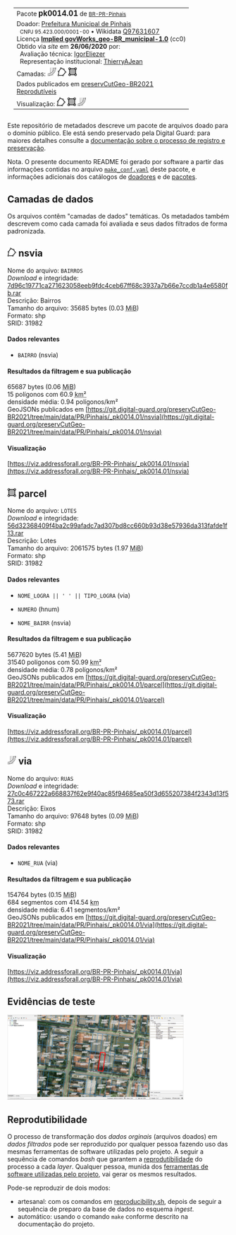 <aside>
<table align="right" style="padding: 1em">
<tr><td>Pacote <big><b>pk0014.01</b></big> de <small><a target="_afacodes" title="Jurisdição" href="https://afa.codes/BR-PR-Pinhais">BR-PR-Pinhais</a></small>
</td></tr>
<tr><td>
Doador: <a rel="external" target="_doador" href="https://pinhais.atende.net/">Prefeitura Municipal de Pinhais</a>
<br/>&nbsp; <small>CNPJ 95.423.000/0001-00</small> • Wikidata <a rel="external" target="_doador" title="link descritor Wikidata do doador" href="https://www.wikidata.org/wiki/Q97631607">Q97631607</a></small><br/>
Licença <a rel="external" target="_doador" href="https://git.digital-guard.org/licenses/blob/master/reports/implied-govWorks_geo-BR_municipal-v1.md"><b>Implied govWorks_geo-BR_municipal-1.0</b></a> (cc0)<br/>
Obtido via <i>site</i> em <b>26/06/2020</b> por:
<br/>&nbsp; Avaliação técnica: <a rel="external" target="_gitPerson" title="usuário Git" href="https://github.com/IgorEliezer">IgorEliezer</a>
<br/>&nbsp; Representação institucional: <a rel="external" target="_gitPerson" title="usuário Git" href="https://github.com/ThierryAJean">ThierryAJean</a><br/>
</td></tr>
<tr><td>Camadas: <a title="via" href="#-via"><img src="https://raw.githubusercontent.com/digital-guard/preserv/main/docs/assets/layerIcon-via.png" alt="via" width="20"/></a> <a title="nsvia" href="#-nsvia"><img src="https://raw.githubusercontent.com/digital-guard/preserv/main/docs/assets/layerIcon-nsvia.png" alt="nsvia" width="20"/></a> <a title="parcel" href="#-parcel"><img src="https://raw.githubusercontent.com/digital-guard/preserv/main/docs/assets/layerIcon-parcel.png" alt="parcel" width="20"/></a> </td></tr>
<tr><td>Dados publicados em <a href="https://git.digital-guard.org/preservCutGeo-BR2021/tree/main/data/PR/Pinhais/_pk0014.01">preservCutGeo-BR2021</a><br/><a href="#reprodutibilidade">Reprodutíveis</a></td></tr>
<tr><td>Visualização: <a title="nsvia" href="https://viz.addressforall.org/BR-PR-Pinhais/_pk0014.01/nsvia"><img src="https://raw.githubusercontent.com/digital-guard/preserv/main/docs/assets/layerIcon-nsvia.png" alt="nsvia" width="20"/></a> <a title="parcel" href="https://viz.addressforall.org/BR-PR-Pinhais/_pk0014.01/parcel"><img src="https://raw.githubusercontent.com/digital-guard/preserv/main/docs/assets/layerIcon-parcel.png" alt="parcel" width="20"/></a> <a title="via" href="https://viz.addressforall.org/BR-PR-Pinhais/_pk0014.01/via"><img src="https://raw.githubusercontent.com/digital-guard/preserv/main/docs/assets/layerIcon-via.png" alt="via" width="20"/></a> </td></tr>
</table>
</aside>

<section>

Este repositório de metadados descreve um pacote de arquivos doado para o domínio público. Ele está sendo preservado pela Digital Guard: para maiores detalhes consulte a [documentação sobre o processo de registro e preservação](https://wiki.addressforall.org/doc/Documentação_Digital-guard).

Nota. O presente documento README foi gerado por software a partir das informações contidas no arquivo [`make_conf.yaml`](https://git.digital-guard.org/preserv-BR/blob/main/data/PR/Pinhais/_pk0014.01/make_conf.yaml) deste pacote, e informações adicionais dos catálogos de [doadores](https://git.digital-guard.org/preserv-BR/blob/main/data/donor.csv) e de [pacotes](https://git.digital-guard.org/preserv-BR/blob/main/data/donatedPack.csv).

# Camadas de dados

Os arquivos contêm "camadas de dados" temáticas. Os metadados também descrevem como cada camada foi avaliada e seus dados filtrados de forma padronizada.

## <img src="https://raw.githubusercontent.com/digital-guard/preserv/main/docs/assets/layerIcon-nsvia.png" alt="nsvia" width="20"/> nsvia

Nome do arquivo: `BAIRROS`<br/>*Download* e integridade: [7d96c19771ca271623058eeb9fdc4ceb67ff68c3937a7b66e7ccdb1a4e6580fb.rar](http://dl.digital-guard.org/7d96c19771ca271623058eeb9fdc4ceb67ff68c3937a7b66e7ccdb1a4e6580fb.rar)<br/>Descrição: Bairros<br/>Tamanho do arquivo: 35685 bytes (0.03 <abbr title="mebibyte">MiB</abbr>)<br/>Formato: shp<br/>SRID: 31982

#### Dados relevantes
* `BAIRRO` (nsvia)

#### Resultados da filtragem e sua publicação
65687 bytes (0.06 <abbr title="mebibyte">MiB</abbr>)<br/>15 polígonos com 60.9 <abbr title="quilômetros quadrados">km²</abbr><br/>densidade média: 0.94 polígonos/km²<br/>GeoJSONs publicados em [https://git.digital-guard.org/preservCutGeo-BR2021/tree/main/data/PR/Pinhais/_pk0014.01/nsvia](https://git.digital-guard.org/preservCutGeo-BR2021/tree/main/data/PR/Pinhais/_pk0014.01/nsvia)

#### Visualização
[https://viz.addressforall.org/BR-PR-Pinhais/_pk0014.01/nsvia](https://viz.addressforall.org/BR-PR-Pinhais/_pk0014.01/nsvia)
## <img src="https://raw.githubusercontent.com/digital-guard/preserv/main/docs/assets/layerIcon-parcel.png" alt="parcel" width="20"/> parcel

Nome do arquivo: `LOTES`<br/>*Download* e integridade: [56d32368409f4ba2c99afadc7ad307bd8cc660b93d38e57936da313fafde1f13.rar](http://dl.digital-guard.org/56d32368409f4ba2c99afadc7ad307bd8cc660b93d38e57936da313fafde1f13.rar)<br/>Descrição: Lotes<br/>Tamanho do arquivo: 2061575 bytes (1.97 <abbr title="mebibyte">MiB</abbr>)<br/>Formato: shp<br/>SRID: 31982

#### Dados relevantes
* `NOME_LOGRA || ' ' || TIPO_LOGRA` (via)

* `NUMERO` (hnum)

* `NOME_BAIRR` (nsvia)

#### Resultados da filtragem e sua publicação
5677620 bytes (5.41 <abbr title="mebibyte">MiB</abbr>)<br/>31540 polígonos com 50.99 <abbr title="quilômetros quadrados">km²</abbr><br/>densidade média: 0.78 polígonos/km²<br/>GeoJSONs publicados em [https://git.digital-guard.org/preservCutGeo-BR2021/tree/main/data/PR/Pinhais/_pk0014.01/parcel](https://git.digital-guard.org/preservCutGeo-BR2021/tree/main/data/PR/Pinhais/_pk0014.01/parcel)

#### Visualização
[https://viz.addressforall.org/BR-PR-Pinhais/_pk0014.01/parcel](https://viz.addressforall.org/BR-PR-Pinhais/_pk0014.01/parcel)
## <img src="https://raw.githubusercontent.com/digital-guard/preserv/main/docs/assets/layerIcon-via.png" alt="via" width="20"/> via

Nome do arquivo: `RUAS`<br/>*Download* e integridade: [27c0c467222a668837f62e9f40ac85f94685ea50f3d655207384f2343d13f573.rar](http://dl.digital-guard.org/27c0c467222a668837f62e9f40ac85f94685ea50f3d655207384f2343d13f573.rar)<br/>Descrição: Eixos<br/>Tamanho do arquivo: 97648 bytes (0.09 <abbr title="mebibyte">MiB</abbr>)<br/>Formato: shp<br/>SRID: 31982

#### Dados relevantes
* `NOME_RUA` (via)

#### Resultados da filtragem e sua publicação
154764 bytes (0.15 <abbr title="mebibyte">MiB</abbr>)<br/>684 segmentos com 414.54 <abbr title="quilômetros">km</abbr><br/>densidade média: 6.41 segmentos/km²<br/>GeoJSONs publicados em [https://git.digital-guard.org/preservCutGeo-BR2021/tree/main/data/PR/Pinhais/_pk0014.01/via](https://git.digital-guard.org/preservCutGeo-BR2021/tree/main/data/PR/Pinhais/_pk0014.01/via)

#### Visualização
[https://viz.addressforall.org/BR-PR-Pinhais/_pk0014.01/via](https://viz.addressforall.org/BR-PR-Pinhais/_pk0014.01/via)

# Evidências de teste
<img src="qgis.png" width="400"/>

</section>
<section>

# Reprodutibilidade

O processo de transformação dos *dados orginais* (arquivos doados) em *dados filtrados* pode ser reproduzido por qualquer pessoa fazendo uso das mesmas ferramentas de software utilizadas pelo projeto. A seguir a sequência de comandos *bash* que garantem a [reprodutibilidade](https://en.wikipedia.org/wiki/Reproducibility) do processo a cada *layer*. Qualquer pessoa, munida dos [ferramentas de software utilizadas pelo projeto](https://git.AddressForAll.org/suporte/blob/master/docs/pt/infra.md#ambientes-e-ferramentas-de-uso-geral), vai gerar os mesmos resultados.

Pode-se reproduzir de dois modos:
* artesanal: com os comandos em [reproducibility.sh](https://git.digital-guard.org/preserv-BR/blob/main/data/PR/Pinhais/_pk0014.01/reproducibility.sh), depois de seguir a sequência de preparo da base de dados no esquema *ingest*.
* automático: usando o comando `make` conforme descrito na documentação do projeto.

</section>

